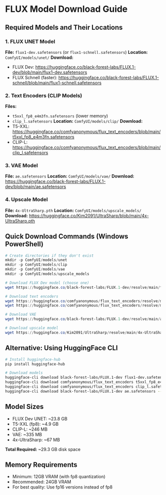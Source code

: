 # FLUX Model Download Guide

## Required Models and Their Locations

### 1. FLUX UNET Model
**File:** `flux1-dev.safetensors` (or `flux1-schnell.safetensors`)
**Location:** `ComfyUI/models/unet/`
**Download:** 
- FLUX Dev: https://huggingface.co/black-forest-labs/FLUX.1-dev/blob/main/flux1-dev.safetensors
- FLUX Schnell (faster): https://huggingface.co/black-forest-labs/FLUX.1-schnell/blob/main/flux1-schnell.safetensors

### 2. Text Encoders (CLIP Models)
**Files:** 
- `t5xxl_fp8_e4m3fn.safetensors` (lower memory)
- `clip_l.safetensors`
**Location:** `ComfyUI/models/clip/`
**Download:**
- T5-XXL: https://huggingface.co/comfyanonymous/flux_text_encoders/blob/main/t5xxl_fp8_e4m3fn.safetensors
- CLIP-L: https://huggingface.co/comfyanonymous/flux_text_encoders/blob/main/clip_l.safetensors

### 3. VAE Model
**File:** `ae.safetensors`
**Location:** `ComfyUI/models/vae/`
**Download:** https://huggingface.co/black-forest-labs/FLUX.1-dev/blob/main/ae.safetensors

### 4. Upscale Model
**File:** `4x-UltraSharp.pth`
**Location:** `ComfyUI/models/upscale_models/`
**Download:** https://huggingface.co/Kim2091/UltraSharp/blob/main/4x-UltraSharp.pth

## Quick Download Commands (Windows PowerShell)

```powershell
# Create directories if they don't exist
mkdir -p ComfyUI/models/unet
mkdir -p ComfyUI/models/clip
mkdir -p ComfyUI/models/vae
mkdir -p ComfyUI/models/upscale_models

# Download FLUX Dev model (choose one)
wget https://huggingface.co/black-forest-labs/FLUX.1-dev/resolve/main/flux1-dev.safetensors -OutFile ComfyUI/models/unet/flux1-dev.safetensors

# Download text encoders
wget https://huggingface.co/comfyanonymous/flux_text_encoders/resolve/main/t5xxl_fp8_e4m3fn.safetensors -OutFile ComfyUI/models/clip/t5xxl_fp8_e4m3fn.safetensors
wget https://huggingface.co/comfyanonymous/flux_text_encoders/resolve/main/clip_l.safetensors -OutFile ComfyUI/models/clip/clip_l.safetensors

# Download VAE
wget https://huggingface.co/black-forest-labs/FLUX.1-dev/resolve/main/ae.safetensors -OutFile ComfyUI/models/vae/ae.safetensors

# Download upscale model
wget https://huggingface.co/Kim2091/UltraSharp/resolve/main/4x-UltraSharp.pth -OutFile ComfyUI/models/upscale_models/4x-UltraSharp.pth
```

## Alternative: Using HuggingFace CLI

```bash
# Install huggingface-hub
pip install huggingface-hub

# Download models
huggingface-cli download black-forest-labs/FLUX.1-dev flux1-dev.safetensors --local-dir ComfyUI/models/unet
huggingface-cli download comfyanonymous/flux_text_encoders t5xxl_fp8_e4m3fn.safetensors --local-dir ComfyUI/models/clip
huggingface-cli download comfyanonymous/flux_text_encoders clip_l.safetensors --local-dir ComfyUI/models/clip
huggingface-cli download black-forest-labs/FLUX.1-dev ae.safetensors --local-dir ComfyUI/models/vae
```

## Model Sizes
- FLUX Dev UNET: ~23.8 GB
- T5-XXL (fp8): ~4.9 GB  
- CLIP-L: ~246 MB
- VAE: ~335 MB
- 4x-UltraSharp: ~67 MB

**Total Required:** ~29.3 GB disk space

## Memory Requirements
- Minimum: 12GB VRAM (with fp8 quantization)
- Recommended: 24GB VRAM
- For best quality: Use fp16 versions instead of fp8